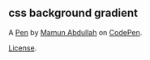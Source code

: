 css background gradient
-----------------------


A [Pen](https://codepen.io/thetradecoder/pen/qBdywGE) by [Mamun Abdullah](https://codepen.io/thetradecoder) on [CodePen](https://codepen.io).

[License](https://codepen.io/thetradecoder/pen/qBdywGE/license).